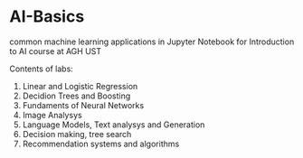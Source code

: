 # AI-Basics
common machine learning applications in Jupyter Notebook for Introduction to AI course at AGH UST

Contents of labs:
1. Linear and Logistic Regression
2. Decidion Trees and Boosting
3. Fundaments of Neural Networks
4. Image Analysys
5. Language Models, Text analysys and Generation
6. Decision making, tree search
7. Recommendation systems and algorithms
